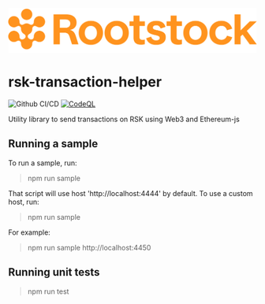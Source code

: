 <img src="./rootstock_logo.png" alt="Rootstock" />

# rsk-transaction-helper
![Github CI/CD](https://github.com/rsksmart/rsk-transaction-helper/actions/workflows/workflow.yml/badge.svg)
[![CodeQL](https://github.com/rsksmart/rsk-transaction-helper/workflows/CodeQL/badge.svg)](https://github.com/rsksmart/rsk-transaction-helper/actions?query=workflow%3ACodeQL)

Utility library to send transactions on RSK using Web3 and Ethereum-js 

## Running a sample

To run a sample, run:

> npm run sample

That script will use host 'http://localhost:4444' by default. To use a custom host, run:

> npm run sample <hostUrl>

For example:

> npm run sample http://localhost:4450

## Running unit tests

> npm run test

